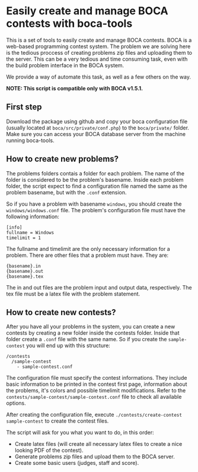 Easily create and manage BOCA contests with boca-tools
======================================================

This is a set of tools to easily create and manage BOCA contests. BOCA is a web-based programming contest system. The problem we are solving here is the tedious proccess of creating problems zip files and uploading them to the server. This can be a very tedious and time consuming task, even with the build problem interface in the BOCA system.

We provide a way of automate this task, as well as a few others on the way.

**NOTE: This script is compatible only with BOCA v1.5.1.**

First step
----------

Download the package using github and copy your boca configuration file (usually located at `boca/src/private/conf.php`) to the `boca/private/` folder. Make sure you can access your BOCA database server from the machine running boca-tools.

How to create new problems?
---------------------------

The problems folders contais a folder for each problem. The name of the folder is considered to be the problem's basename. Inside each problem folder, the script expect to find a configuration file named the same as the problem basename, but with the `.conf` extension.

So if you have a problem with basename `windows`, you should create the `windows/windows.conf` file. The problem's configuration file must have the following information:

    [info]
    fullname = Windows
    timelimit = 1

The fullname and timelimit are the only necessary information for a problem.
There are other files that a problem must have. They are:

    {basename}.in
    {basename}.out
    {basename}.tex
    
The in and out files are the problem input and output data, respectively. The tex file must be a latex file with the problem statement.


How to create new contests?
---------------------------

After you have all your problems in the system, you can create a new contests by creating a new folder inside the contests folder. Inside that folder create a `.conf` file with the same name. So if you create the `sample-contest` you will end up with this structure:

    /contests
      /sample-contest
        - sample-contest.conf
        
The configuration file must specify the contest informations. They include basic information to be printed in the contest first page, information about the problems, it's colors and possible timelimit modifications. Refer to the `contests/sample-contest/sample-contest.conf` file to check all available options.

After creating the configuration file, execute `./contests/create-contest sample-contest` to create the contest files.

The script will ask for you what you want to do, in this order:
  - Create latex files (will create all necessary latex files to create a nice looking PDF of the contest).
  - Generate problems zip files and upload them to the BOCA server.
  - Create some basic users (judges, staff and score).
